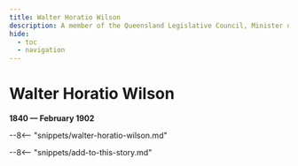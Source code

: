```yaml
---
title: Walter Horatio Wilson
description: A member of the Queensland Legislative Council, Minister of Justice, Secretary of Public Instruction, and Postmaster‑General
hide:
  - toc
  - navigation 
---
```


# Walter Horatio Wilson

**1840 — February 1902**

--8<-- "snippets/walter-horatio-wilson.md"

--8<-- "snippets/add-to-this-story.md"